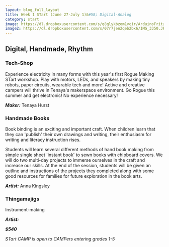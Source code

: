```yaml
---
layout: blog_full_layout
title: Week 1 STart (June 27-July 1)&#58; Digital-Analog
category: start
image: https://dl.dropboxusercontent.com/s/q8qlykbzom1vcir/ArduinoFritzingMotor2.jpg?dl=0
image2: https://dl.dropboxusercontent.com/s/07r7jen2qeb2bx6/IMG_3350.JPG?dl=0
---
```


## Digital, Handmade, Rhythm

### Tech-Shop
Experience electricity in many forms with this year's first Rogue Making STart workshop.  Play with motors, LEDs, and speakers by making tiny robots, paper circuits, wearable tech and more!  Active and creative campers will thrive in Tenaya's makerspace environment. Go Rogue this summer and get electronic!  No experience necessary!

**_Maker:_** Tenaya Hurst


### Handmade Books

Book binding is an exciting and important craft. When children learn that they can 'publish' their own drawings and writing, their enthusiasm for writing and literacy instruction rises.

Students will learn several different methods of hand book making from simple single sheet 'instant book' to sewn books with chipboard covers. We will do two multi-day projects to immerse ourselves in the craft and increase our skills. At the end of the session, students will be given an outline and instructions of the projects they completed along with some good resources for families for future exploration in the book arts.

**_Artist:_** Anna Kingsley


### Thingamajigs

Instrument-making


**_Artist:_** 

**_$540_**

*STart CAMP is open to CAMPers entering grades 1-5*
